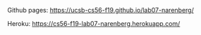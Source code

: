 Github pages: https://ucsb-cs56-f19.github.io/lab07-narenberg/

Heroku: https://cs56-f19-lab07-narenberg.herokuapp.com/
